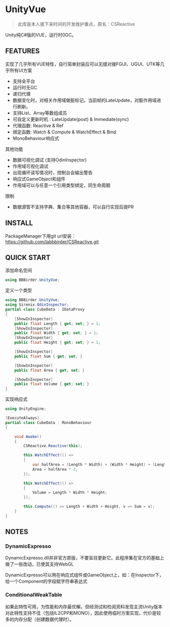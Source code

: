 # UnityVue
> 此库是本人接下来时间的开发维护重点，原名：CSReactive

Unity纯C#版的VUE，运行时0GC。
## FEATURES
实现了几乎所有VUE特性，自行简单封装后可以无缝对接FGUI、UGUI、UTK等几乎所有UI方案
* 支持全平台
* 运行时无GC
* 递归代理
* 数据变化时，对相关作用域做脏标记。当前帧的LateUpdate，对脏作用域进行刷新。
* 支持List、Array等数组成员
* 可自定义更新时机 : LateUpdate(post) & Immediate(sync)
* 代理函数: Reactive & Ref
* 绑定函数: Watch & Compute & WatchEffect & Bind
* MonoBehaviour响应式

其他功能
* 数据可视化调试 (支持OdinInspector)
* 作用域可视化调试
* 出现循环读写情况时，控制台会输出警告
* 响应式GameObject和组件
* 作用域可以与任意一个引用类型绑定，同生命周期

限制
* 数据源暂不支持字典、集合等其他容器，可以自行实现后提PR
## INSTALL
PackageManager下用git url安装：https://github.com/labbbirder/CSReactive.git
## QUICK START
添加命名空间
```csharp
using BBBirder.UnityVue;
```

定义一个类型
```csharp
using BBBirder.UnityVue;
using Sirenix.OdinInspector;
partial class CubeData : IDataProxy
{
    [ShowInInspector]
    public float Length { get; set; } = 1;
    [ShowInInspector]
    public float Width { get; set; } = 1;
    [ShowInInspector]
    public float Height { get; set; } = 1;

    [ShowInInspector]
    public float Sum { get; set; }

    [ShowInInspector]
    public float Area { get; set; }

    [ShowInInspector]
    public float Volume { get; set; }
}
```

实现响应式
```csharp
using UnityEngine;

[ExecuteAlways]
partial class CubeData : MonoBehaviour
{

    void Awake()
    {
        CSReactive.Reactive(this);

        this.WatchEffect(() =>
        {
            var halfArea = (Length * Width) + (Width * Height) + (Length * Height);
            Area = halfArea * 2;
        });

        this.WatchEffect(() =>
        {
            Volume = Length * Width * Height;
        });

        this.Compute(() => Length + Width + Height, v => Sum = v);
    }
}

```
## NOTES
### DynamicExpresso
DynamicExpresso.dll并非官方原版，不要盲目更新它。此程序集在官方的基础上做了一些改动，已使其支持WebGL

DynamicExpresso可以用在响应式组件或GameObject上，如：在Inspector下，给一个Component的字段赋字符串表达式
### ConditionalWeakTable
如果此特性可用，为性能和内存最优解。但经测试和检阅资料发现主流Unity版本对此特性支持不佳（包括IL2CPP和MONO），因此使用临时方案实现，代价是较多的内存分配（创建数据代理时）。

